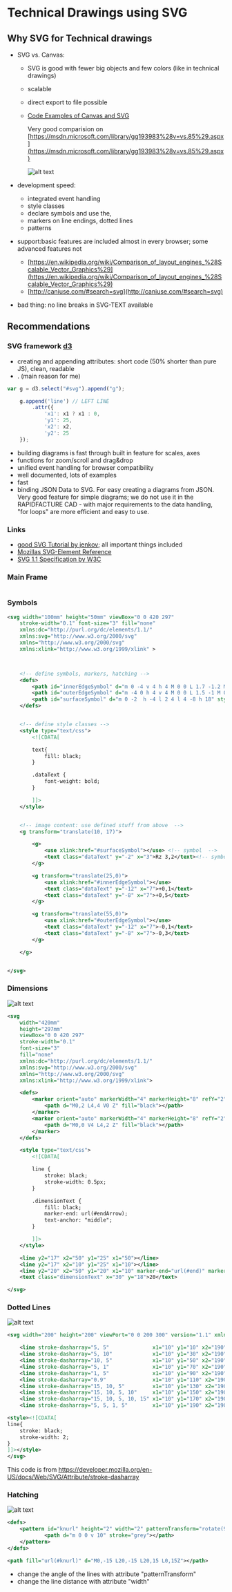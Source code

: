 # Technical Drawings using SVG
## Why SVG for Technical drawings
- SVG vs. Canvas:
  - SVG is good with fewer big objects and few colors (like in technical drawings)
  - scalable
  - direct export to file possible
  - [Code Examples of Canvas and SVG](https://www.safaribooksonline.com/blog/2012/04/17/using-html5-canvas-vs-svg/)

    Very good comparision on [https://msdn.microsoft.com/library/gg193983%28v=vs.85%29.aspx](https://msdn.microsoft.com/library/gg193983%28v=vs.85%29.aspx)

    ![alt text](https://i-msdn.sec.s-msft.com/dynimg/IC496493.png "CANVAS vs SVG")

- development speed:
  - integrated event handling
  - style classes
  - declare symbols and use the,
  - markers on line endings, dotted lines
  - patterns

- support:basic features are included almost in every browser; some advanced features not
  - [https://en.wikipedia.org/wiki/Comparison_of_layout_engines_%28Scalable_Vector_Graphics%29](https://en.wikipedia.org/wiki/Comparison_of_layout_engines_%28Scalable_Vector_Graphics%29)
  - [http://caniuse.com/#search=svg](http://caniuse.com/#search=svg)

- bad thing: no line breaks in SVG-TEXT available

## Recommendations
### SVG framework [d3](https://d3js.org/)
- creating and appending attributes: short code (50% shorter than pure JS), clean, readable
- . (main reason for me)

```javascript
var g = d3.select("#svg").append("g");

    g.append('line') // LEFT LINE
        .attr({
            'x1': x1 ? x1 : 0,
            'y1': 25,
            'x2': x2,
            'y2': 25
    });
```

- building diagrams is fast through built in feature for scales, axes
- functions for zoom/scroll and drag&drop
- unified event handling for browser compatibility
- well documented, lots of examples
- fast
- binding JSON Data to SVG. For easy creating a diagrams from JSON. Very good feature for simple diagrams; we do not use it in the RAPIDFACTURE CAD - with major requirements to the data handling, "for loops" are more efficient and easy to use.

### Links
- [good SVG Tutorial by jenkov](http://tutorials.jenkov.com/svg/index.html); all important things included
- [Mozillas SVG-Element Reference](https://developer.mozilla.org/en-US/docs/Web/SVG/Element#Shape_elements)
- [SVG 1.1 Specification by W3C](https://www.w3.org/TR/SVG/expanded-toc.html)

### Main Frame

```xml


```

### Symbols

```xml
<svg width="100mm" height="50mm" viewBox="0 0 420 297"
    stroke-width="0.1" font-size="3" fill="none"
    xmlns:dc="http://purl.org/dc/elements/1.1/"
    xmlns:svg="http://www.w3.org/2000/svg"
    xmlns="http://www.w3.org/2000/svg"
    xmlns:xlink="http://www.w3.org/1999/xlink" >



    <!-- define symbols, markers, hatching -->
    <defs>
        <path id="innerEdgeSymbol" d="m 0 -4 v 4 h 4 M 0 0 L 1.7 -1.2 M 0 0 L 1.2 -1.7 M 0 0 l 5 -5 h 6 m 0 -1 h -5 v -5" style="fill: none; stroke: black; stroke-width: 0.3;" />
        <path id="outerEdgeSymbol" d="m -4 0 h 4 v 4 M 0 0 L 1.5 -1 M 0 0 L 1 -1.5 M 0 0 l 5 -5 h 6 m 0 -1 h -5 v -5" style="fill: none; stroke: black; stroke-width: 0.3;" />
        <path id="surfaceSymbol" d="m 0 -2  h -4 l 2 4 l 4 -8 h 18" style="fill: none; stroke: black; stroke-width: 0.3;" />
    </defs>


    <!-- define style classes -->
    <style type="text/css">
        <![CDATA[

        text{
            fill: black;
        }

        .dataText {
            font-weight: bold;
        }

        ]]>
    </style>


    <!-- image content: use defined stuff from above  -->
    <g transform="translate(10, 17)">

        <g>
            <use xlink:href="#surfaceSymbol"></use> <!-- symbol  -->
            <text class="dataText" y="-2" x="3">Rz 3,2</text><!-- symbol  text-->
        </g>

        <g transform="translate(25,0)">
            <use xlink:href="#innerEdgeSymbol"></use>
            <text class="dataText" y="-12" x="7">+0,1</text>
            <text class="dataText" y="-8" x="7">+0,5</text>
        </g>

        <g transform="translate(55,0)">
            <use xlink:href="#outerEdgeSymbol"></use>
            <text class="dataText" y="-12" x="7">-0,1</text>
            <text class="dataText" y="-8" x="7">-0,3</text>
        </g>

    </g>


</svg>
```

### Dimensions


![alt text](img/dimension.png "Dimensions with SVG")

```xml
<svg
    width="420mm"
    height="297mm"
    viewBox="0 0 420 297"
    stroke-width="0.1"
    font-size="3"
    fill="none"
    xmlns:dc="http://purl.org/dc/elements/1.1/"
    xmlns:svg="http://www.w3.org/2000/svg"
    xmlns="http://www.w3.org/2000/svg"
    xmlns:xlink="http://www.w3.org/1999/xlink">

    <defs>
        <marker orient="auto" markerWidth="4" markerHeight="8" refY="2" refX="0" id="start">
            <path d="M0,2 L4,4 V0 Z" fill="black"></path>
        </marker>
        <marker orient="auto" markerWidth="4" markerHeight="8" refY="2" refX="4" id="end">
            <path d="M0,0 V4 L4,2 Z" fill="black"></path>
        </marker>
    </defs>

    <style type="text/css">
        <![CDATA[

        line {
            stroke: black;
            stroke-width: 0.5px;
        }

        .dimensionText {
            fill: black;
            marker-end: url(#endArrow);
            text-anchor: "middle";
        }

        ]]>
    </style>

    <line y2="17" x2="50" y1="25" x1="50"></line>
    <line y2="17" x2="10" y1="25" x1="10"></line>
    <line y2="20" x2="50" y1="20" x1="10" marker-end="url(#end)" marker-start="url(#start)"></line>
    <text class="dimensionText" x="30" y="18">20</text>

</svg>
```
### Dotted Lines


![alt text](img/dotedLine.png "Hatching with SVG")


```xml
<svg width="200" height="200" viewPort="0 0 200 300" version="1.1" xmlns="http://www.w3.org/2000/svg">

    <line stroke-dasharray="5, 5"              x1="10" y1="10" x2="190" y2="10" />
    <line stroke-dasharray="5, 10"             x1="10" y1="30" x2="190" y2="30" />
    <line stroke-dasharray="10, 5"             x1="10" y1="50" x2="190" y2="50" />
    <line stroke-dasharray="5, 1"              x1="10" y1="70" x2="190" y2="70" />
    <line stroke-dasharray="1, 5"              x1="10" y1="90" x2="190" y2="90" />
    <line stroke-dasharray="0.9"               x1="10" y1="110" x2="190" y2="110" />
    <line stroke-dasharray="15, 10, 5"         x1="10" y1="130" x2="190" y2="130" />
    <line stroke-dasharray="15, 10, 5, 10"     x1="10" y1="150" x2="190" y2="150" />
    <line stroke-dasharray="15, 10, 5, 10, 15" x1="10" y1="170" x2="190" y2="170" />
    <line stroke-dasharray="5, 5, 1, 5"        x1="10" y1="190" x2="190" y2="190" />

<style><![CDATA[
line{
    stroke: black;
    stroke-width: 2;
}
]]></style>
</svg>
```
This code is from https://developer.mozilla.org/en-US/docs/Web/SVG/Attribute/stroke-dasharray



### Hatching

![alt text](img/hatching.png "Hatching with SVG")

```xml
<defs>
    <pattern id="knurl" height="2" width="2" patternTransform="rotate(90)" patternUnits="userSpaceOnUse">
            <path d="m 0 0 v 10" stroke="grey"></path>
    </pattern>
</defs>

<path fill="url(#knurl)" d="M0,-15 L20,-15 L20,15 L0,15Z"></path>
```

* change the angle of the lines with attribute "patternTransform"
* change the line distance with attribute "width"
